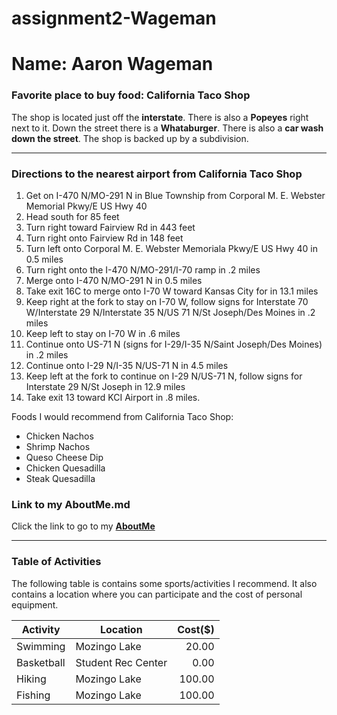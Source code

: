 # assignment2-Wageman

# Name: Aaron Wageman
### Favorite place to buy food: California Taco Shop

The shop is located just off the **interstate**. There is also a **Popeyes** right next to it. Down the street there is a **Whataburger**. There is also a **car wash down the street**. The shop is backed up by a subdivision.

---

### Directions to the nearest airport from California Taco Shop
1. Get on I-470 N/MO-291 N in Blue Township from Corporal M. E. Webster Memorial Pkwy/E US Hwy 40
2. Head south for 85 feet
3. Turn right toward Fairview Rd in 443 feet
4. Turn right onto Fairview Rd in 148 feet
5. Turn left onto Corporal M. E. Webster Memoriala Pkwy/E US Hwy 40 in 0.5 miles
6. Turn right onto the I-470 N/MO-291/I-70 ramp in .2 miles
7. Merge onto I-470 N/MO-291 N in 0.5 miles
8. Take exit 16C to merge onto I-70 W toward Kansas City for in 13.1 miles 
9. Keep right at the fork to stay on I-70 W, follow signs for Interstate 70 W/Interstate 29 N/Interstate 35 N/US 71 N/St Joseph/Des Moines in .2 miles
10. Keep left to stay on I-70 W in .6 miles
11. Continue onto US-71 N (signs for I-29/I-35 N/Saint Joseph/Des Moines) in .2 miles
12. Continue onto I-29 N/I-35 N/US-71 N in 4.5 miles
13. Keep left at the fork to continue on I-29 N/US-71 N, follow signs for Interstate 29 N/St Joseph in 12.9 miles
14. Take exit 13 toward KCI Airport in .8 miles.

Foods I would recommend from California Taco Shop:
- Chicken Nachos
- Shrimp Nachos
- Queso Cheese Dip
- Chicken Quesadilla
- Steak Quesadilla


### Link to my AboutMe.md

Click the link to go to my **[AboutMe](AboutMe.md)**

---

### Table of Activities

The following table is contains some sports/activities I recommend. It also contains a location where you can participate and the cost of personal equipment. 

|Activity|Location|Cost($)|
|---|---|---:|
|Swimming|Mozingo Lake|20.00|
|Basketball|Student Rec Center|0.00|
|Hiking|Mozingo Lake|100.00|
|Fishing|Mozingo Lake|100.00|
